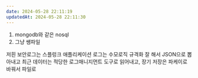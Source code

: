 ```yaml
---
date: 2024-05-28 22:11:19
updatedAt: 2024-05-28 22:11:30
---
```

1. mongodb와 같은 nosql
2. 그냥 쌩파일

저흰 보안로그는 스플렁크 애플리케이션 로그는 수모로직
규격화 잘 해서 JSON으로 뽑아내고 최근 데이터는 적당한 로그매니지먼트 도구로 읽어내고, 장기 저장은 파케이로 바꿔서 파일로